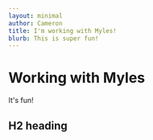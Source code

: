 ```yaml
---
layout: minimal
author: Cameron
title: I'm working with Myles!
blurb: This is super fun!
---
```


# Working with Myles

It's fun!

## H2 heading
